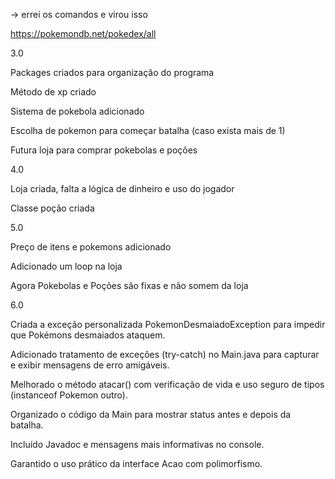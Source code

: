 -> errei os comandos e virou isso

https://pokemondb.net/pokedex/all 

3.0

Packages criados para organização do programa

Método de xp criado

Sistema de pokebola adicionado

Escolha de pokemon para começar batalha (caso exista mais de 1)

Futura loja para comprar pokebolas e poções

4.0

Loja criada, falta a lógica de dinheiro e uso do jogador

Classe poção criada

5.0

Preço de itens e pokemons adicionado

Adicionado um loop na loja

Agora Pokebolas e Poções são fixas e não somem da loja

6.0

Criada a exceção personalizada PokemonDesmaiadoException para impedir que Pokémons desmaiados ataquem.

Adicionado tratamento de exceções (try-catch) no Main.java para capturar e exibir mensagens de erro amigáveis.

Melhorado o método atacar() com verificação de vida e uso seguro de tipos (instanceof Pokemon outro).

Organizado o código da Main para mostrar status antes e depois da batalha.

Incluído Javadoc e mensagens mais informativas no console.

Garantido o uso prático da interface Acao com polimorfismo.



